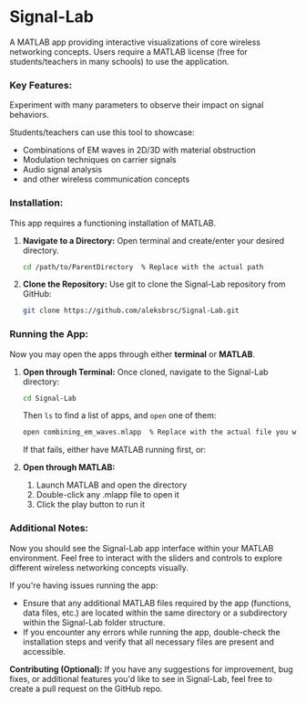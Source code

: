 # Signal-Lab
A MATLAB app providing interactive visualizations of core wireless networking concepts.
Users require a MATLAB license (free for students/teachers in many schools) to use the application.

### Key Features:
Experiment with many parameters to observe their impact on signal behaviors.

Students/teachers can use this tool to showcase:
- Combinations of EM waves in 2D/3D with material obstruction
- Modulation techniques on carrier signals
- Audio signal analysis 
- and other wireless communication concepts


### Installation:
This app requires a functioning installation of MATLAB. 

1. **Navigate to a Directory:**
   Open terminal and create/enter your desired directory.
    ```bash
   cd /path/to/ParentDirectory  % Replace with the actual path
   ```
    
2. **Clone the Repository:**
   Use git to clone the Signal-Lab repository from GitHub:
   ```bash
   git clone https://github.com/aleksbrsc/Signal-Lab.git
   ```

### Running the App:
Now you may open the apps through either **terminal** or **MATLAB**.

1. **Open through Terminal:**
   Once cloned, navigate to the Signal-Lab directory:
   ```bash
   cd Signal-Lab
   ```
   Then `ls` to find a list of apps, and `open` one of them:
   ```bash
   open combining_em_waves.mlapp  % Replace with the actual file you want
   ```
   If that fails, either have MATLAB running first, or:

2. **Open through MATLAB:** 
   1. Launch MATLAB and open the directory
   2. Double-click any .mlapp file to open it
   3. Click the play button to run it

### Additional Notes:
Now you should see the Signal-Lab app interface within your MATLAB environment. Feel free to interact with the sliders and controls to explore different wireless networking concepts visually.

If you're having issues running the app:
* Ensure that any additional MATLAB files required by the app (functions, data files, etc.) are located within the same directory or a subdirectory within the Signal-Lab folder structure.
* If you encounter any errors while running the app, double-check the installation steps and verify that all necessary files are present and accessible.

**Contributing (Optional):**
If you have any suggestions for improvement, bug fixes, or additional features you'd like to see in Signal-Lab, feel free to create a pull request on the GitHub repo.
